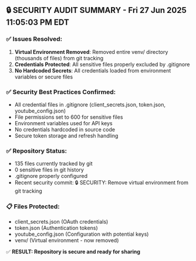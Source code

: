 ## 🔒 SECURITY AUDIT SUMMARY - Fri 27 Jun 2025 11:05:03 PM EDT

### ✅ Issues Resolved:
1. **Virtual Environment Removed**: Removed entire venv/ directory (thousands of files) from git tracking
2. **Credentials Protected**: All sensitive files properly excluded by .gitignore
3. **No Hardcoded Secrets**: All credentials loaded from environment variables or secure files

### ✅ Security Best Practices Confirmed:
- All credential files in .gitignore (client_secrets.json, token.json, youtube_config.json)
- File permissions set to 600 for sensitive files
- Environment variables used for API keys
- No credentials hardcoded in source code
- Secure token storage and refresh handling

### ✅ Repository Status:
- 135 files currently tracked by git
- 0 sensitive files in git history
- .gitignore properly configured
- Recent security commit: 🔒 SECURITY: Remove virtual environment from git tracking

### 📋 Files Protected:
- client_secrets.json (OAuth credentials)
- token.json (Authentication tokens)
- youtube_config.json (Configuration with potential keys)
- venv/ (Virtual environment - now removed)

✅ **RESULT: Repository is secure and ready for sharing**

